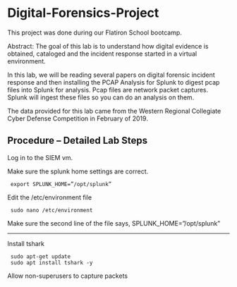 # Digital-Forensics-Project
This project was done during our Flatiron School bootcamp.

Abstract: The goal of this lab is to understand how digital evidence is obtained, cataloged and the incident response started in a virtual environment.  

In this lab, we will be reading several papers on digital forensic incident response and then installing the PCAP Analysis for Splunk to digest pcap files into Splunk for analysis. Pcap files are network packet captures. Splunk will ingest these files so you can do an analysis on them. 

The data provided for this lab came from the Western Regional Collegiate Cyber Defense Competition in February of 2019. 

Procedure – Detailed Lab Steps
----------------------------------------------------------------------------------------------------------------------------------------------------------------------
Log in to the SIEM vm.

Make sure the splunk home settings are correct.
     
     export SPLUNK_HOME=”/opt/splunk”
     
Edit the /etc/environment file

     sudo nano /etc/environment
     
Make sure the second line of the file says, SPLUNK_HOME=”/opt/splunk”

----------------------------------------------------------------------------------------------------------------------------------------------------------------------
Install tshark

     sudo apt-get update
     sudo apt install tshark -y
Allow non-superusers to capture packets
